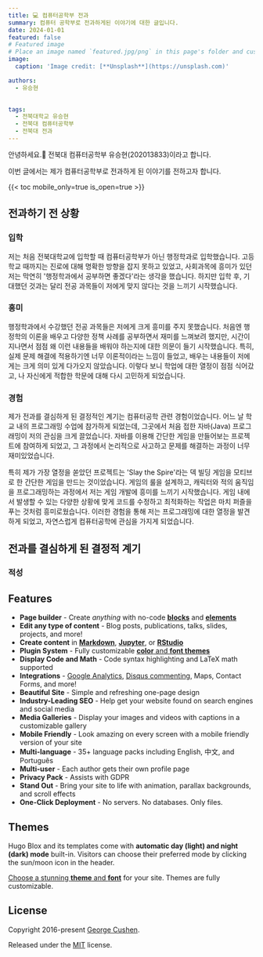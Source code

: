 ```yaml
---
title: 💻 컴퓨터공학부 전과
summary: 컴퓨터 공학부로 전과하게된 이야기에 대한 글입니다.
date: 2024-01-01
featured: false
# Featured image
# Place an image named `featured.jpg/png` in this page's folder and customize its options here.
image:
  caption: 'Image credit: [**Unsplash**](https://unsplash.com)'

authors:
  - 유승현
  

tags:
  - 전북대학교 유승현
  - 전북대 컴퓨터공학부
  - 전북대 전과
---
```


안녕하세요.👋 전북대 컴퓨터공학부 유승현(202013833)이라고 합니다.

이번 글에서는 제가 컴퓨터공학부로 전과하게 된 이야기를 전하고자 합니다.

{{< toc mobile_only=true is_open=true >}}

## 전과하기 전 상황

### 입학
저는 처음 전북대학교에 입학할 때 컴퓨터공학부가 아닌 행정학과로 입학했습니다. 고등학교 때까지는 진로에 대해 명확한 방향을 잡지 못하고 있었고, 사회과목에 흥미가 있던 저는 막연히 '행정학과에서 공부하면 좋겠다'라는 생각을 했습니다. 하지만 입학 후, 기대했던 것과는 달리 전공 과목들이 저에게 맞지 않다는 것을 느끼기 시작했습니다.


### 흥미
행정학과에서 수강했던 전공 과목들은 저에게 크게 흥미를 주지 못했습니다. 처음엔 행정학의 이론을 배우고 다양한 정책 사례를 공부하면서 재미를 느껴보려 했지만, 시간이 지나면서 점점 왜 이런 내용들을 배워야 하는지에 대한 의문이 들기 시작했습니다. 특히, 실제 문제 해결에 적용하기엔 너무 이론적이라는 느낌이 들었고, 배우는 내용들이 저에게는 크게 의미 있게 다가오지 않았습니다. 이렇다 보니 학업에 대한 열정이 점점 식어갔고, 나 자신에게 적합한 학문에 대해 다시 고민하게 되었습니다.

### 경험
제가 전과를 결심하게 된 결정적인 계기는 컴퓨터공학 관련 경험이었습니다. 어느 날 학교 내의 프로그래밍 수업에 참가하게 되었는데, 그곳에서 처음 접한 자바(Java) 프로그래밍이 저의 관심을 크게 끌었습니다. 자바를 이용해 간단한 게임을 만들어보는 프로젝트에 참여하게 되었고, 그 과정에서 논리적으로 사고하고 문제를 해결하는 과정이 너무 재미있었습니다.

특히 제가 가장 열정을 쏟았던 프로젝트는 'Slay the Spire'라는 덱 빌딩 게임을 모티브로 한 간단한 게임을 만드는 것이었습니다. 게임의 룰을 설계하고, 캐릭터와 적의 움직임을 프로그래밍하는 과정에서 저는 게임 개발에 흥미를 느끼기 시작했습니다. 게임 내에서 발생할 수 있는 다양한 상황에 맞게 코드를 수정하고 최적화하는 작업은 마치 퍼즐을 푸는 것처럼 흥미로웠습니다. 이러한 경험을 통해 저는 프로그래밍에 대한 열정을 발견하게 되었고, 자연스럽게 컴퓨터공학에 관심을 가지게 되었습니다.

## 전과를 결심하게 된 결정적 계기

### 적성

[//]: # ([![The template is mobile first with a responsive design to ensure that your site looks stunning on every device.]&#40;https://raw.githubusercontent.com/wowchemy/wowchemy-hugo-modules/main/starters/academic/preview.png&#41;]&#40;https://hugoblox.com&#41;)

## Features

- **Page builder** - Create _anything_ with no-code [**blocks**](https://hugoblox.com/blocks/) and [**elements**](https://docs.hugoblox.com/reference/markdown/)
- **Edit any type of content** - Blog posts, publications, talks, slides, projects, and more!
- **Create content** in [**Markdown**](https://docs.hugoblox.com/reference/markdown/), [**Jupyter**](https://docs.hugoblox.com/getting-started/cms/), or [**RStudio**](https://docs.hugoblox.com/getting-started/cms/)
- **Plugin System** - Fully customizable [**color** and **font themes**](https://docs.hugoblox.com/getting-started/customize/)
- **Display Code and Math** - Code syntax highlighting and LaTeX math supported
- **Integrations** - [Google Analytics](https://analytics.google.com), [Disqus commenting](https://disqus.com), Maps, Contact Forms, and more!
- **Beautiful Site** - Simple and refreshing one-page design
- **Industry-Leading SEO** - Help get your website found on search engines and social media
- **Media Galleries** - Display your images and videos with captions in a customizable gallery
- **Mobile Friendly** - Look amazing on every screen with a mobile friendly version of your site
- **Multi-language** - 35+ language packs including English, 中文, and Português
- **Multi-user** - Each author gets their own profile page
- **Privacy Pack** - Assists with GDPR
- **Stand Out** - Bring your site to life with animation, parallax backgrounds, and scroll effects
- **One-Click Deployment** - No servers. No databases. Only files.

## Themes

Hugo Blox and its templates come with **automatic day (light) and night (dark) mode** built-in. Visitors can choose their preferred mode by clicking the sun/moon icon in the header.

[Choose a stunning **theme** and **font**](https://docs.hugoblox.com/getting-started/customize/) for your site. Themes are fully customizable.

## License

Copyright 2016-present [George Cushen](https://georgecushen.com).

Released under the [MIT](https://github.com/HugoBlox/hugo-blox-builder/blob/main/LICENSE.md) license.


